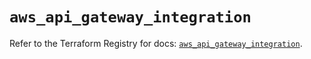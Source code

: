# `aws_api_gateway_integration`

Refer to the Terraform Registry for docs: [`aws_api_gateway_integration`](https://registry.terraform.io/providers/hashicorp/aws/5.41.0/docs/resources/api_gateway_integration).
